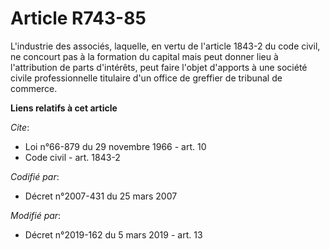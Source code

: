 # Article R743-85

L'industrie des associés, laquelle, en vertu de l'article 1843-2 du code civil, ne concourt pas à la formation du capital
mais peut donner lieu à l'attribution de parts d'intérêts, peut faire l'objet d'apports à une société civile professionnelle
titulaire d'un office de greffier de tribunal de commerce.

**Liens relatifs à cet article**

_Cite_:

  - Loi n°66-879 du 29 novembre 1966 - art. 10
  - Code civil - art. 1843-2

_Codifié par_:

  - Décret n°2007-431 du 25 mars 2007

_Modifié par_:

  - Décret n°2019-162 du 5 mars 2019 - art. 13
